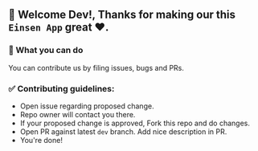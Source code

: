 ## 👋 Welcome Dev!, Thanks for making our this `Einsen App` great ♥️.

### 💬 What you can do

You can contribute us by filing issues, bugs and PRs.

### ✅ Contributing guidelines:

- Open issue regarding proposed change.
- Repo owner will contact you there.
- If your proposed change is approved, Fork this repo and do changes.
- Open PR against latest `dev` branch. Add nice description in PR.
- You're done!
